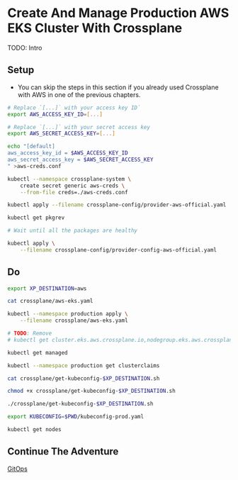 # Create And Manage Production AWS EKS Cluster With Crossplane

TODO: Intro

## Setup

* You can skip the steps in this section if you already used Crossplane with AWS in one of the previous chapters.

```bash
# Replace `[...]` with your access key ID`
export AWS_ACCESS_KEY_ID=[...]

# Replace `[...]` with your secret access key
export AWS_SECRET_ACCESS_KEY=[...]

echo "[default]
aws_access_key_id = $AWS_ACCESS_KEY_ID
aws_secret_access_key = $AWS_SECRET_ACCESS_KEY
" >aws-creds.conf

kubectl --namespace crossplane-system \
    create secret generic aws-creds \
    --from-file creds=./aws-creds.conf

kubectl apply --filename crossplane-config/provider-aws-official.yaml

kubectl get pkgrev

# Wait until all the packages are healthy

kubectl apply \
    --filename crossplane-config/provider-config-aws-official.yaml
```

## Do

```bash
export XP_DESTINATION=aws

cat crossplane/aws-eks.yaml

kubectl --namespace production apply \
    --filename crossplane/aws-eks.yaml

# TODO: Remove
# kubectl get cluster.eks.aws.crossplane.io,nodegroup.eks.aws.crossplane.io,subnet.ec2.aws.crossplane.io,vpc.ec2.aws.crossplane.io,routetable.ec2.aws.crossplane.io,securitygroup.ec2.aws.crossplane.io,internetgateway.ec2.aws.crossplane.io,rolepolicyattachment.iam.aws.crossplane.io,role.iam.aws.crossplane.io,release.helm.crossplane.io,object.kubernetes.crossplane.io

kubectl get managed

kubectl --namespace production get clusterclaims

cat crossplane/get-kubeconfig-$XP_DESTINATION.sh

chmod +x crossplane/get-kubeconfig-$XP_DESTINATION.sh

./crossplane/get-kubeconfig-$XP_DESTINATION.sh

export KUBECONFIG=$PWD/kubeconfig-prod.yaml

kubectl get nodes
```

## Continue The Adventure

[GitOps](../gitops/story.md)
